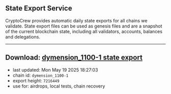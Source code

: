 ## State Export Service
CryptoCrew provides automatic daily state exports for all chains we validate. State export files can be used as genesis files and are a snapshot of the current blockchain state, including all validators, accounts, balances and delegations.

---
**Download: [dymension_1100-1 state export](https://dl-eu2.ccvalidators.com/SERVICE/dymension/dymension_1100-1_export_7216449.json)**
---

- last updated: Mon May 19 2025 18:27:03
- chain id: `dymension_1100-1`
- export height: `7216449`
- use for: airdrops, local tests, chain recovery
